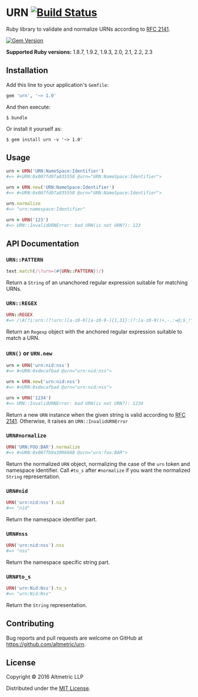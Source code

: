 # URN [![Build Status](https://travis-ci.org/altmetric/urn.svg?branch=master)](https://travis-ci.org/altmetric/urn)

Ruby library to validate and normalize URNs according to [RFC 2141](https://www.ietf.org/rfc/rfc2141.txt).

[![Gem Version](https://badge.fury.io/rb/urn.svg)](https://badge.fury.io/rb/urn)  

**Supported Ruby versions:** 1.8.7, 1.9.2, 1.9.3, 2.0, 2.1, 2.2, 2.3

## Installation

Add this line to your application's `Gemfile`:

```ruby
gem 'urn', '~> 1.0'
```

And then execute:

    $ bundle

Or install it yourself as:

    $ gem install urn -v '~> 1.0'

## Usage

```ruby
urn = URN('URN:NameSpace:Identifier')
#=> #<URN:0x007fd97a835558 @urn="URN:NameSpace:Identifier">

urn = URN.new('URN:NameSpace:Identifier')
#=> #<URN:0x007fd97a835558 @urn="URN:NameSpace:Identifier">

urn.normalize
#=> "urn:namespace:Identifier"

urn = URN('123')
#=> URN::InvalidURNError: bad URN(is not URN?): 123
```

## API Documentation

### `URN::PATTERN`
```ruby
text.match(/\?urn=(#{URN::PATTERN})/)
```
Return a `String` of an unanchored regular expression suitable for matching URNs.

### `URN::REGEX`
```ruby
URN::REGEX
#=> /\A(?i:urn:(?!urn:)[a-z0-9][a-z0-9-]{1,31}:(?:[a-z0-9()+,-.:=@;$_!*']|%[0-9a-f]{2})+)\z/
```
Return an `Regexp` object with the anchored regular expression suitable to match a URN.

### `URN()` or `URN.new`
```ruby
urn = URN('urn:nid:nss')
#=> #<URN:0xdecafbad @urn="urn:nid:nss">

urn = URN.new('urn:nid:nss')
#=> #<URN:0xdecafbad @urn="urn:nid:nss">

urn = URN('1234')
#=> URN::InvalidURNError: bad URN(is not URN?): 1234
```
Return a new `URN` instance when the given string is valid according to [RFC 2141](https://www.ietf.org/rfc/rfc2141.txt). Otherwise, it raises an `URN::InvalidURNError`

### `URN#normalize`
```ruby
URN('URN:FOO:BAR').normalize
#=> #<URN:0x007fb9a3096848 @urn="urn:foo:BAR">
```
Return the normalized `URN` object, normalizing the case
of the `urn` token and namespace identifier. Call `#to_s` after `#normalize` if you want the normalized `String` representation.

### `URN#nid`
```ruby
URN('urn:nid:nss').nid
#=> "nid"
```
Return the namespace identifier part.

### `URN#nss`
```ruby
URN('urn:nid:nss').nss
#=> "nss"
```
Return the namespace specific string part.

### `URN#to_s`
```ruby
URN('urn:Nid:Nss').to_s
#=> "urn:Nid:Nss"
```
Return the `String` representation.

## Contributing

Bug reports and pull requests are welcome on GitHub at https://github.com/altmetric/urn.

## License

Copyright © 2016 Altmetric LLP

Distributed under the [MIT License](http://opensource.org/licenses/MIT).
